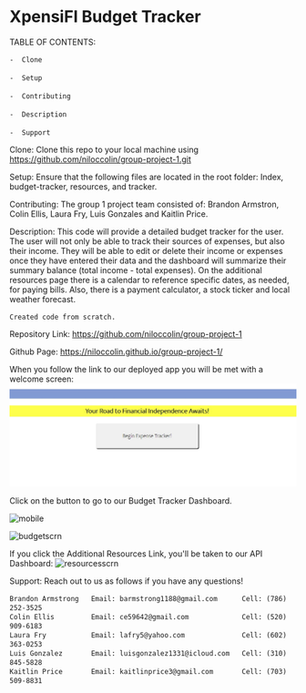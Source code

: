 # XpensiFI Budget Tracker

TABLE OF CONTENTS:
    
    -  Clone
 
    -  Setup
 
    -  Contributing

    -  Description
 
    -  Support

Clone:
    Clone this repo to your local machine using https://github.com/niloccolin/group-project-1.git

Setup:
    Ensure that the following files are located in the root folder: Index, budget-tracker, resources, and tracker.

Contributing:
    The group 1 project team consisted of: Brandon Armstron, Colin Ellis, Laura Fry, Luis Gonzales and Kaitlin Price.

Description:
    This code will provide a detailed budget tracker for the user. The user will not only be able to track their sources of expenses, but also their income. They will be able to edit or delete their income or expenses once they have entered their data and the dashboard will summarize their summary balance (total income - total expenses). On the additional resources page there is a calendar to reference specific dates, as needed, for paying bills. Also, there is a payment calculator, a stock ticker and local weather forecast. 

    Created code from scratch. 

Repository Link: https://github.com/niloccolin/group-project-1

Github Page: https://niloccolin.github.io/group-project-1/

When you follow the link to our deployed app you will be met with a welcome screen:
![screenshot](./assets/images/screenshot1.jpg)

Click on the button to go to our Budget Tracker Dashboard.

![mobile](https://user-images.githubusercontent.com/65680645/87899580-a0469a80-ca1f-11ea-9001-3081c825867c.png)

![budgetscrn](https://user-images.githubusercontent.com/65680645/87899573-9e7cd700-ca1f-11ea-8578-febadcec95ea.png)



If you click the Additional Resources Link, you'll be taken to our API Dashboard:
![resourcesscrn](https://user-images.githubusercontent.com/65680645/87899909-b56ff900-ca20-11ea-8687-edf7b87cb737.png)



Support:
    Reach out to us as follows if you have any questions!

    Brandon Armstrong   Email: barmstrong1188@gmail.com      Cell: (786) 252-3525
    Colin Ellis         Email: ce59642@gmail.com             Cell: (520) 909-6183
    Laura Fry           Email: lafry5@yahoo.com              Cell: (602) 363-0253
    Luis Gonzalez       Email: luisgonzalez1331@icloud.com   Cell: (310) 845-5828
    Kaitlin Price       Email: kaitlinprice3@gmail.com       Cell: (703) 509-8831

